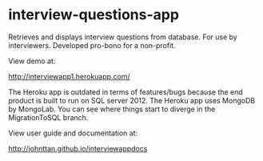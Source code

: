 interview-questions-app
=======================

Retrieves and displays interview questions from database. For use by interviewers.
Developed pro-bono for a non-profit.

View demo at:


http://interviewapp1.herokuapp.com/


The Heroku app is outdated in terms of features/bugs because the end product is built to run on SQL server 2012. The Heroku app uses MongoDB by MongoLab. You can see where things start to diverge in the MigrationToSQL branch.


View user guide and documentation at:

http://johnttan.github.io/interviewappdocs
